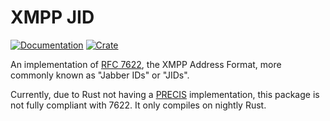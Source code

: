 # XMPP JID

[![Documentation](https://docs.rs/xmpp-jid/badge.svg)](https://docs.rs/xmpp-jid)
[![Crate](https://img.shields.io/crates/v/xmpp-jid.svg)](https://crates.io/crates/xmpp-jid)


An implementation of [RFC 7622], the XMPP Address Format, more commonly known as
"Jabber IDs" or "JIDs".

Currently, due to Rust not having a [PRECIS] implementation, this package is not
fully compliant with 7622. It only compiles on nightly Rust.

[RFC 7622]: https://tools.ietf.org/html/rfc7622
[PRECIS]: https://tools.ietf.org/html/rfc7564
